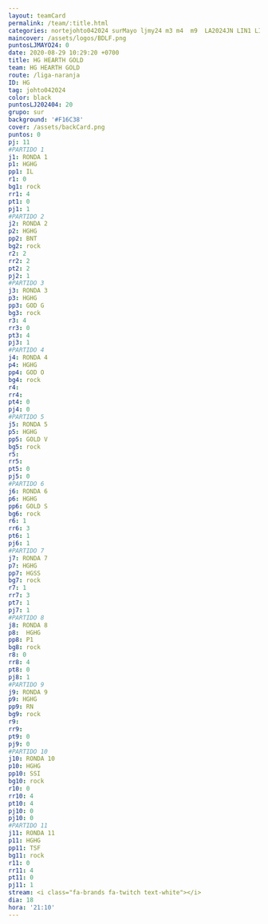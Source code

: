 ```yaml
---
layout: teamCard
permalink: /team/:title.html
categories: nortejohto042024 surMayo ljmy24 m3 m4  m9  LA2024JN LIN1 LIN2 LIN3 LIN4 LIN5 LIN6 LIN7 LIN8 LIN9 LIN10 LIN11
maincover: /assets/logos/BDLF.png
puntosLJMAYO24: 0
date: 2020-08-29 10:29:20 +0700
title: HG HEARTH GOLD
team: HG HEARTH GOLD
route: /liga-naranja
ID: HG
tag: johto042024
color: black
puntosLJ202404: 20
grupo: sur
background: '#F16C38'
cover: /assets/backCard.png
puntos: 0
pj: 11
#PARTIDO 1
j1: RONDA 1
p1: HGHG
pp1: IL
r1: 0
bg1: rock
rr1: 4
pt1: 0
pj1: 1
#PARTIDO 2
j2: RONDA 2
p2: HGHG
pp2: BNT
bg2: rock
r2: 2
rr2: 2
pt2: 2
pj2: 1
#PARTIDO 3
j3: RONDA 3
p3: HGHG
pp3: GOD G
bg3: rock
r3: 4
rr3: 0
pt3: 4
pj3: 1
#PARTIDO 4
j4: RONDA 4
p4: HGHG
pp4: GOD O
bg4: rock
r4: 
rr4:
pt4: 0
pj4: 0
#PARTIDO 5
j5: RONDA 5
p5: HGHG
pp5: GOLD V
bg5: rock
r5: 
rr5:
pt5: 0
pj5: 0
#PARTIDO 6
j6: RONDA 6
p6: HGHG
pp6: GOLD S
bg6: rock
r6: 1
rr6: 3
pt6: 1
pj6: 1
#PARTIDO 7
j7: RONDA 7
p7: HGHG
pp7: HGSS
bg7: rock
r7: 1
rr7: 3
pt7: 1
pj7: 1
#PARTIDO 8
j8: RONDA 8
p8:  HGHG
pp8: P1
bg8: rock
r8: 0
rr8: 4
pt8: 0
pj8: 1
#PARTIDO 9
j9: RONDA 9
p9: HGHG
pp9: RN
bg9: rock
r9: 
rr9:
pt9: 0
pj9: 0
#PARTIDO 10
j10: RONDA 10
p10: HGHG
pp10: SSI
bg10: rock
r10: 0
rr10: 4
pt10: 4
pj10: 0
pj10: 0
#PARTIDO 11
j11: RONDA 11
p11: HGHG
pp11: TSF
bg11: rock
r11: 0
rr11: 4
pt11: 0
pj11: 1
stream: <i class="fa-brands fa-twitch text-white"></i>
dia: 18
hora: '21:10'
---
```



